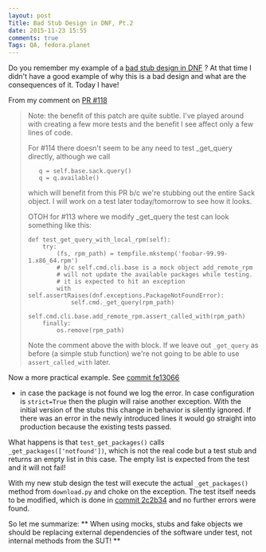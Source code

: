 ```yaml
---
layout: post
Title: Bad Stub Design in DNF, Pt.2 
date: 2015-11-23 15:55
comments: true
Tags: QA, fedora.planet
---
```


Do you remember my example of a
[bad stub design in DNF](/blog/2015/09/25/unit-testing-bad-stub-design-in-dnf/) ?
At that time I didn't have a good example of why this is a bad design and what are the
consequences of it. Today I have!

From my comment on
[PR #118](https://github.com/rpm-software-management/dnf-plugins-core/pull/118)

> Note: the benefit of this patch are quite subtle.
> I've played around with creating a few more tests and the benefit I see affect
> only a few lines of code.
> 
> For #114 there doesn't seem to be any need to test _get_query directly,
> although we call
> 
>        q = self.base.sack.query()
>        q = q.available()
> 
> which will benefit from this PR b/c we're stubbing out the entire Sack object.
> I will work on a test later today/tomorrow to see how it looks.
> 
> OTOH for #113 where we modify _get_query the test can look something like this:
> 
>     def test_get_query_with_local_rpm(self):
>         try:
>             (fs, rpm_path) = tempfile.mkstemp('foobar-99.99-1.x86_64.rpm')
>             # b/c self.cmd.cli.base is a mock object add_remote_rpm
>             # will not update the available packages while testing.
>             # it is expected to hit an exception
>             with self.assertRaises(dnf.exceptions.PackageNotFoundError):
>                 self.cmd._get_query(rpm_path)
>             self.cmd.cli.base.add_remote_rpm.assert_called_with(rpm_path)
>         finally:
>             os.remove(rpm_path)
> 
> Note the comment above the with block. If we leave out `_get_query` as before
> (a simple stub function) we're not going to be able to use `assert_called_with`
> later.



Now a more practical example. See 
[commit fe13066](https://github.com/rpm-software-management/dnf-plugins-core/commit/fe130669ffc4c1d6eba8f10cda35ab4d803d5a3d)
- in case the package is not found we log the error. In case configuration is
`strict=True` then the plugin will raise another exception. With the initial version
of the stubs this change in behavior is silently ignored. If there was an error
in the newly introduced lines it would go straight into production because the
existing tests passed.

What happens is that `test_get_packages()` calls `_get_packages(['notfound'])`,
which is not the real code but a test stub and returns an empty list in this case.
The empty list is expected from the test and it will not fail!

With my new stub design the test will execute the actual `_get_packages()`
method from `download.py` and choke on the exception. The test itself needs
to be modified, which is done in
[commit 2c2b34](https://github.com/atodorov/dnf-plugins-core/commit/2c2b34237c99cbf32e23bde43027d22873f4e8b7)
and no further errors were found.


So let me summarize:
**
When using mocks, stubs and fake objects we should be replacing external
dependencies of the software under test, not internal methods from the SUT!
**
